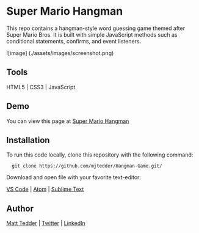 # Super Mario Hangman

This repo contains a hangman-style word guessing game themed after Super Mario Bros.  It is built with simple JavaScript methods such as conditional statements, confirms, and event listeners.

![image]
(./assets/images/screenshot.png)

## Tools

HTML5 | CSS3 | JavaScript

## Demo

You can view this page at [Super Mario Hangman](https://mjtedder.github.io/Hangman-Game/)



## Installation

To run this code locally, clone this repository with the following command:

      git clone https://github.com/mjtedder/Hangman-Game.git/
      
Download and open file with your favorite text-editor:

   [VS Code](https://code.visualstudio.com/) | [Atom](https://atom.io/) | [Sublime Text](https://www.sublimetext.com/)
      

## Author

[Matt Tedder](https://github.com/mjtedder) | [Twitter](https://twitter.com/fully_coded) | [LinkedIn](https://www.linkedin.com/in/matt-tedder-7bb210a0/)
